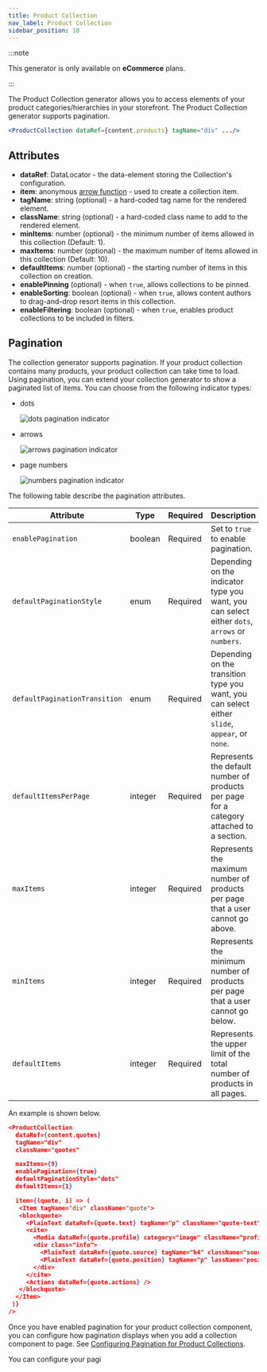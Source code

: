 ```yaml
---
title: Product Collection
nav_label: Product Collection
sidebar_position: 10
---
```


:::note

This generator is only available on **eCommerce** plans.

:::

The Product Collection generator allows you to access elements of your product categories/hierarchies in your storefront. The Product Collection generator supports pagination.

```jsx
<ProductCollection dataRef={content.products} tagName="div" .../>
```

## Attributes

* **dataRef**: DataLocator - the data-element storing the Collection's configuration.
* **item**: anonymous [arrow function](https://www.w3schools.com/js/js\_arrow\_function.asp) - used to create a collection item.
* **tagName**: string (optional) - a hard-coded tag name for the rendered element.
* **className**: string (optional) - a hard-coded class name to add to the rendered element.
* **minItems**: number (optional) - the minimum number of items allowed in this collection (Default: 1).
* **maxItems**: number (optional) - the maximum number of items allowed in this collection (Default: 10).
* **defaultItems**: number (optional) - the starting number of items in this collection on creation.
* **enablePinning** (optional) - when `true`, allows collections to be pinned.
* **enableSorting**: boolean (optional) - when `true`, allows content authors to drag-and-drop resort items in this collection.
* **enableFiltering**: boolean (optional) - when `true`, enables product collections to be included in filters.

## Pagination

The collection generator supports pagination. If your product collection contains many products, your product collection can take time to load. Using pagination, you can extend your collection generator to show a paginated list of items. You can choose from the following indicator types:

- dots

  ![dots pagination indicator](/assets/studio/pagination-dots.png)

- arrows

  ![arrows pagination indicator](/assets/studio/pagination-arrows.png)

- page numbers

  ![numbers pagination indicator](/assets/studio/pagination-numbers.png)

The following table describe the pagination attributes.

| Attribute                     | Type    | Required | Description                                                                                    |
|-------------------------------|---------|---------|------------------------------------------------------------------------------------------------|
| `enablePagination`            | boolean | Required | Set to `true` to enable pagination.                                                            |
| `defaultPaginationStyle`      | enum    | Required | Depending on the indicator type you want, you can select either `dots`, `arrows` or `numbers`. |
| `defaultPaginationTransition` | enum    | Required        | Depending on the transition type you want, you can select either `slide`, `appear`, or `none`. |
| `defaultItemsPerPage`         | integer | Required        | Represents the default number of products per page for a category attached to a section.       |
| `maxItems`                    | integer | Required        | Represents the maximum number of products per page that a user cannot go above.                |
| `minItems`                    | integer | Required        | Represents the minimum number of products per page that a user cannot go below.                |
| `defaultItems`                | integer | Required        | Represents the upper limit of the total number of products in all pages.                       | 

An example is shown below.

```json
<ProductCollection 
  dataRef={content.quotes}
  tagName="div"
  className="quotes"

  maxItems={9}
  enablePagination={true}
  defaultPaginationStyle="dots"
  defaultItems={1}

  item={(quote, i) => (
   <Item tagName="div" className="quote">
   <blockquote>
     <PlainText dataRef={quote.text} tagName="p" className="quote-text" placeholder="Quote" />
     <cite>
       <Media dataRef={quote.profile} category="image" className="profile" aspectRatio="1" />
       <div class="info">
         <PlainText dataRef={quote.source} tagName="h4" className="source" placeholder="Source name" />
         <PlainText dataRef={quote.position} tagName="p" lassName="position" placeholder="Add a description" />
       </div>
     </cite>
     <Actions dataRef={quote.actions} />
   </blockquote>
  </Item>
 )}
/>
```

Once you have enabled pagination for your product collection component, you can configure how pagination displays when you add a collection component to page. See [Configuring Pagination for Product Collections](/docs/studio/developers/tags/collection#pagination).

You can configure your pagi